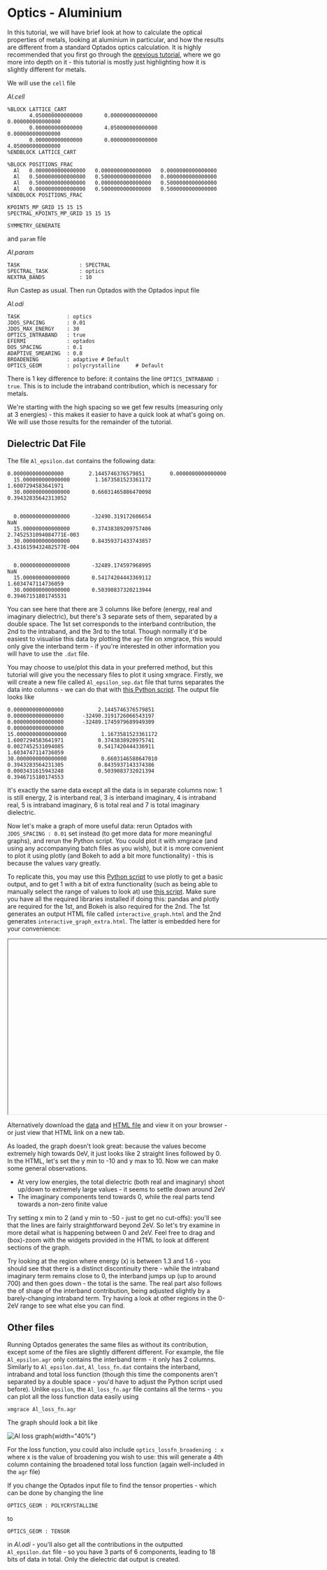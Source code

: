 # Optics - Aluminium

In this tutorial, we will have brief look at how to calculate the optical properties of metals, looking at aluminium in particular, and how the results are different from a standard Optados optics calculation. It is highly recommended that you first go through the [previous tutorial](Optics.md), where we go more into depth on it - this tutorial is mostly just highlighting how it is slightly different for metals.

We will use the `cell` file

*Al.cell*
```
%BLOCK LATTICE_CART
       4.050000000000000       0.000000000000000       0.000000000000000
       0.000000000000000       4.050000000000000       0.000000000000000
       0.000000000000000       0.000000000000000       4.050000000000000
%ENDBLOCK LATTICE_CART

%BLOCK POSITIONS_FRAC
  Al   0.0000000000000000   0.0000000000000000   0.0000000000000000
  Al   0.5000000000000000   0.5000000000000000   0.0000000000000000
  Al   0.5000000000000000   0.0000000000000000   0.5000000000000000
  Al   0.0000000000000000   0.5000000000000000   0.5000000000000000
%ENDBLOCK POSITIONS_FRAC

KPOINTS_MP_GRID 15 15 15
SPECTRAL_KPOINTS_MP_GRID 15 15 15

SYMMETRY_GENERATE
```

and `param` file

*Al.param*
```
TASK                   : SPECTRAL
SPECTRAL_TASK          : optics
NEXTRA_BANDS           : 10
```

Run Castep as usual. Then run Optados with the Optados input file

*Al.odi*
```
TASK               : optics
JDOS_SPACING       : 0.01
JDOS_MAX_ENERGY    : 30
OPTICS_INTRABAND   : true
EFERMI             : optados
DOS_SPACING        : 0.1
ADAPTIVE_SMEARING  : 0.8  
BROADENING         : adaptive # Default
OPTICS_GEOM        : polycrystalline     # Default
```
There is 1 key difference to before: it contains the line `OPTICS_INTRABAND : true`. This is to include the intraband contribution, which is necessary for metals.

We're starting with the high spacing so we get few results (measuring only at 3 energies) - this makes it easier to have a quick look at what's going on. We will use those results for the remainder of the tutorial.

## Dielectric Dat File

The file `Al_epsilon.dat` contains the following data:

```
0.0000000000000000        2.1445746376579851        0.0000000000000000     
  15.000000000000000        1.1673581523361172        1.6007294583641971     
  30.000000000000000       0.66031465886470098       0.39432835642313052     


  0.0000000000000000       -32490.319172606654                            NaN
  15.000000000000000       0.37438389209757406        2.7452531094084771E-003
  30.000000000000000       0.84359371433743857        3.4316159432482577E-004


  0.0000000000000000       -32489.174597968995                            NaN
  15.000000000000000       0.54174204443369112        1.6034747114736059     
  30.000000000000000       0.50390837320213944       0.39467151801745531     
```

You can see here that there are 3 columns like before (energy, real and imaginary dielectric), but there's 3 separate sets of them, separated by a double space. The 1st set corresponds to the interband contribution, the 2nd to the intraband, and the 3rd to the total. Though normally it'd be easiest to visualise this data by plotting the `agr` file on xmgrace, this would only give the interband term - if you're interested in other information you will have to use the `.dat` file.

You may choose to use/plot this data in your preferred method, but this tutorial will give you the necessary files to plot it using xmgrace. Firstly, we will create a new file called `Al_epsilon_sep.dat` file that turns separates the data into columns - we can do that with [this Python script](contributions_sep.py). The output file looks like

```
0.0000000000000000           2.1445746376579851           0.0000000000000000      -32490.3191726066543197           0.0000000000000000      -32489.1745979689949309           0.0000000000000000
15.0000000000000000           1.1673581523361172           1.6007294583641971           0.3743838920975741           0.0027452531094085           0.5417420444336911           1.6034747114736059
30.0000000000000000           0.6603146588647010           0.3943283564231305           0.8435937143374386           0.0003431615943248           0.5039083732021394           0.3946715180174553
```

It's exactly the same data except all the data is in separate columns now: 1 is still energy, 2 is interband real, 3 is interband imaginary, 4 is intraband real, 5 is intraband imaginary, 6 is total real and 7 is total imaginary dielectric.

Now let's make a graph of more useful data: rerun Optados with `JDOS_SPACING : 0.01` set instead (to get more data for more meaningful graphs), and rerun the Python script. You could plot it with xmgrace (and using any accompanying batch files as you wish), but it is more convenient to plot it using plotly (and Bokeh to add a bit more functionality) - this is because the values vary greatly.

To replicate this, you may use this [Python script](basic_graph.py) to use plotly to get a basic output, and to get 1 with a bit of extra functionality (such as being able to manually select the range of values to look at) use [this script](inter_graph.py). Make sure you have all the required libraries installed if doing this: pandas and plotly are required for the 1st, and Bokeh is also required for the 2nd. The 1st generates an output HTML file called `interactive_graph.html` and the 2nd generates `interactive_graph_extra.html`. The latter is embedded here for your convenience:

<iframe id="embed_link" width="800" height="400"></iframe>
<script>
document.addEventListener("DOMContentLoaded", function() {
    var basePath = window.location.origin;
    var iframe = document.getElementById("embed_link");
    iframe.src = basePath + "/tutorials/Optics/interactive_graph_extra.html";
});
</script>

Alternatively download the [data](cleaned_data.dat) and [HTML file](interactive_graph_extra.html) and view it on your browser - or just view that HTML link on a new tab.

As loaded, the graph doesn't look great: because the values become extremely high towards 0eV, it just looks like 2 straight lines followed by 0. In the HTML, let's set the y min to -10 and y max to 10. Now we can make some general observations.

- At very low energies, the total dielectric (both real and imaginary) shoot up/down to extremely large values - it seems to settle down around 2eV
- The imaginary components tend towards 0, while the real parts tend towards a non-zero finite value

Try setting x min to 2 (and y min to -50 - just to get no cut-offs): you'll see that the lines are fairly straightforward beyond 2eV. So let's try examine in more detail what is happening between 0 and 2eV. Feel free to drag and (box)-zoom with the widgets provided in the HTML to look at different sections of the graph.

Try looking at the region where energy (x) is between 1.3 and 1.6 - you should see that there is a distinct discontinuity there - while the intraband imaginary term remains close to 0, the interband jumps up (up to around 700) and then goes down - the total is the same. The real part also follows the of shape of the interband contribution, being adjusted slightly by a barely-changing intraband term. Try having a look at other regions in the 0-2eV range to see what else you can find.

## Other files

Running Optados generates the same files as without its contribution, except some of the files are slightly different different. For example, the file `Al_epsilon.agr` only contains the interband term - it only has 2 columns. Similarly to `Al_epsilon.dat`, `Al_loss_fn.dat` contains the interband, intraband and total loss function (though this time the components aren't separated by a double space - you'd have to adjust the Python script used before). Unlike `epsilon`, the `Al_loss_fn.agr` file contains all the terms - you can plot all the loss function data easily using

`xmgrace Al_loss_fn.agr`

The graph should look a bit like

![Al loss graph](Al_loss_fn.png){width="40%"}

For the loss function, you could also include `optics_lossfn_broadening : x` where x is the value of broadening you wish to use: this will generate a 4th column containing the broadened total loss function (again well-included in the `agr` file)

If you change the Optados input file to find the tensor properties - which can be done by changing the line

`OPTICS_GEOM : POLYCRYSTALLINE`

to

`OPTICS_GEOM : TENSOR`

in *Al.odi* - you'll also get all the contributions in the outputted `Al_epsilon.dat` file - so you have 3 parts of 6 components, leading to 18 bits of data in total. Only the dielectric dat output is created.
